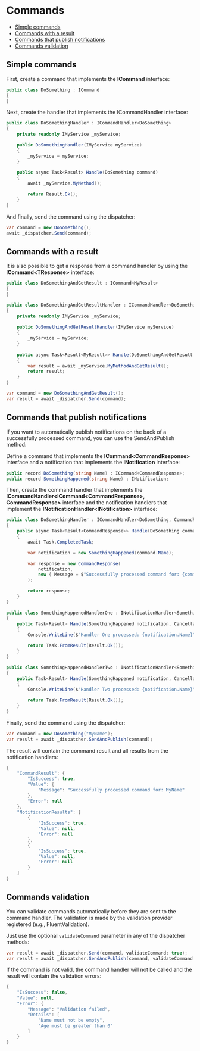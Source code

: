 # Commands

- [Simple commands](#simple-commands)
- [Commands with a result](#commands-with-results)
- [Commands that publish notifications](#commands-with-notifications)
- [Commands validation](Command-Validation)

<a name="simple-commands"></a>
## Simple commands

First, create a command that implements the **ICommand** interface:

```C#
public class DoSomething : ICommand
{
}
```

Next, create the handler that implements the ICommandHandler<ICommand> interface:

```C#
public class DoSomethingHandler : ICommandHandler<DoSomething>
{
    private readonly IMyService _myService;

    public DoSomethingHandler(IMyService myService)
    {
        _myService = myService;
    }

    public async Task<Result> Handle(DoSomething command)
    {
        await _myService.MyMethod();

        return Result.Ok();
    }
}
```

And finally, send the command using the dispatcher:

```C#
var command = new DoSomething();
await _dispatcher.Send(command);
```

<a name="commands-with-results"></a>
## Commands with a result

It is also possible to get a response from a command handler by using the **ICommand&lt;TResponse&gt;** interface:

```C#
public class DoSomethingAndGetResult : ICommand<MyResult>
{
}
```
```C#
public class DoSomethingAndGetResultHandler : ICommandHandler<DoSomethingAndGetResult, MyResult>
{
    private readonly IMyService _myService;
    
    public DoSomethingAndGetResultHandler(IMyService myService)
    {
        _myService = myService;
    }
    
    public async Task<Result<MyResult>> Handle(DoSomethingAndGetResult command)
    {
        var result = await _myService.MyMethodAndGetResult();
        return result;
    }
}
```
```C#
var command = new DoSomethingAndGetResult();
var result = await _dispatcher.Send(command);
```

<a name="commands-with-notifications"></a>
## Commands that publish notifications

If you want to automatically publish notifications on the back of a successfully processed command, you can use the SendAndPublish method:

Define a command that implements the **ICommand&lt;CommandResponse&gt;** interface and a notification that implements the **INotification** interface:
```C#
public record DoSomething(string Name) : ICommand<CommandResponse>;
public record SomethingHappened(string Name) : INotification;
```

Then, create the command handler that implements the **ICommandHandler&lt;ICommand&lt;CommandResponse&gt;, CommandResponse&gt;** interface and the notification handlers that implement the **INotificationHandler&lt;INotification&gt;** interface:
```C#
public class DoSomethingHandler : ICommandHandler<DoSomething, CommandResponse>
{
    public async Task<Result<CommandResponse>> Handle(DoSomething command, CancellationToken cancellationToken = default)
    {
        await Task.CompletedTask;

        var notification = new SomethingHappened(command.Name);

        var response = new CommandResponse(
            notification,
            new { Message = $"Successfully processed command for: {command.Name}" }
        );

        return response;
    }
}

public class SomethingHappenedHandlerOne : INotificationHandler<SomethingHappened>
{
    public Task<Result> Handle(SomethingHappened notification, CancellationToken cancellationToken = default)
    {
        Console.WriteLine($"Handler One processed: {notification.Name}");

        return Task.FromResult(Result.Ok());
    }
}

public class SomethingHappenedHandlerTwo : INotificationHandler<SomethingHappened>
{
    public Task<Result> Handle(SomethingHappened notification, CancellationToken cancellationToken = default)
    {
        Console.WriteLine($"Handler Two processed: {notification.Name}");

        return Task.FromResult(Result.Ok());
    }
}
```

Finally, send the command using the dispatcher:
```C#
var command = new DoSomething("MyName");
var result = await _dispatcher.SendAndPublish(command);
```
The result will contain the command result and all results from the notification handlers:
```C#
{
    "CommandResult": {
        "IsSuccess": true,
        "Value": {
            "Message": "Successfully processed command for: MyName"
        },
        "Error": null
    },
    "NotificationResults": [
        {
            "IsSuccess": true,
            "Value": null,
            "Error": null
        },
        {
            "IsSuccess": true,
            "Value": null,
            "Error": null
        }
    ]
}
```

<a name="commands-with-validation"></a>
## Commands validation

You can validate commands automatically before they are sent to the command handler. The validation is made by the validation provider registered (e.g., FluentValidation).

Just use the optional `validateCommand` parameter in any of the dispatcher methods:

```C#
var result = await _dispatcher.Send(command, validateCommand: true);
var result = await _dispatcher.SendAndPublish(command, validateCommand: true);
```
If the command is not valid, the command handler will not be called and the result will contain the validation errors:

```C#
{
    "IsSuccess": false,
    "Value": null,
    "Error": {
        "Message": "Validation failed",
        "Details": [
            "Name must not be empty",
            "Age must be greater than 0"
        ]
    }
}
```
